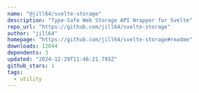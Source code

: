 ```yaml
---
name: "@jill64/svelte-storage"
description: "Type-Safe Web Storage API Wrapper for Svelte"
repo_url: "https://github.com/jill64/svelte-storage"
author: "jill64"
homepage: "https://github.com/jill64/svelte-storage#readme"
downloads: 12044
dependents: 3
updated: "2024-12-29T11:46:21.793Z"
github_stars: 1
tags: 
  - utility
---
```

